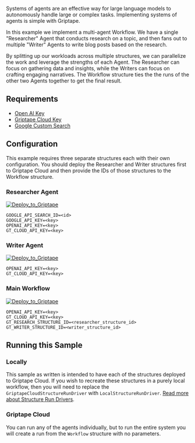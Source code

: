 Systems of agents are an effective way for large language models to autonomously handle large or complex tasks. Implementing systems of agents is simple with Griptape.

In this example we implement a multi-agent Workflow. We have a single "Researcher" Agent that conducts research on a topic, and then fans out to multiple "Writer" Agents to write blog posts based on the research.

By splitting up our workloads across multiple structures, we can parallelize the work and leverage the strengths of each Agent. The Researcher can focus on gathering data and insights, while the Writers can focus on crafting engaging narratives. The Workflow structure ties the the runs of the other two Agents together to get the final result.

## Requirements

- [Open AI Key](https://platform.openai.com/api-keys)
- [Griptape Cloud Key](https://cloud.griptape.ai/configuration/api-keys)
- [Google Custom Search](https://developers.google.com/custom-search/v1/introduction)

## Configuration

This example requires three separate structures each with their own configuration. You should deploy the Researcher and Writer structures first to Griptape Cloud and then provide the IDs of those structures to the Workflow structure.

### Researcher Agent

[![Deploy_to_Griptape](https://github.com/griptape-ai/griptape-cloud/assets/2302515/4fd57873-5c93-44a8-8fa3-ac1bf7d73bcc)](https://cloud.griptape.ai/structures/create/github-creation?org=griptape-ai&repo=griptape-sample-structures&branch=main&structure-config-file=griptape_multi_agent_workflows/structure_config_researcher.yaml&name=Researcher&env-var=GOOGLE_API_SEARCH_ID&env-var=GOOGLE_API_KEY&env-var=OPENAI_API_KEY&env-var=GT_CLOUD_API_KEY)

```
GOOGLE_API_SEARCH_ID=<id>
GOOGLE_API_KEY=<key>
OPENAI_API_KEY=<key>
GT_CLOUD_API_KEY=<key>
```

### Writer Agent

[![Deploy_to_Griptape](https://github.com/griptape-ai/griptape-cloud/assets/2302515/4fd57873-5c93-44a8-8fa3-ac1bf7d73bcc)](https://cloud.griptape.ai/structures/create/github-creation?org=griptape-ai&repo=griptape-sample-structures&branch=main&structure-config-file=griptape_multi_agent_workflows/structure_config_writer.yaml&name=Writer&env-var=OPENAI_API_KEY&env-var=GT_CLOUD_API_KEY)

```
OPENAI_API_KEY=<key>
GT_CLOUD_API_KEY=<key>
```

### Main Workflow

[![Deploy_to_Griptape](https://github.com/griptape-ai/griptape-cloud/assets/2302515/4fd57873-5c93-44a8-8fa3-ac1bf7d73bcc)](https://cloud.griptape.ai/structures/create/github-creation?org=griptape-ai&repo=griptape-sample-structures&branch=main&structure-config-file=griptape_multi_agent_workflows/structure_config_workflow.yaml&name=Workflow&env-var=OPENAI_API_KEY&env-var=GT_CLOUD_API_KEY&env-var=GT_RESEARCH_STRUCTURE_ID&env-var=GT_WRITER_STRUCTURE_ID)

```
OPENAI_API_KEY=<key>
GT_CLOUD_API_KEY=<key>
GT_RESEARCH_STRUCTURE_ID=<researcher_structure_id>
GT_WRITER_STRUCTURE_ID=<writer_structure_id>
```

## Running this Sample

### Locally

This sample as written is intended to have each of the structures deployed to Griptape Cloud. If you wish to recreate these structures in a purely local workflow, then you will need to replace the `GriptapeCloudStructureRunDriver` with `LocalStructureRunDriver`. [Read more about Structure Run Drivers](https://docs.griptape.ai/stable/griptape-framework/drivers/structure-run-drivers/).


### Griptape Cloud

You can run any of the agents individually, but to run the entire system you will create a run from the `Workflow` structure with no parameters.
